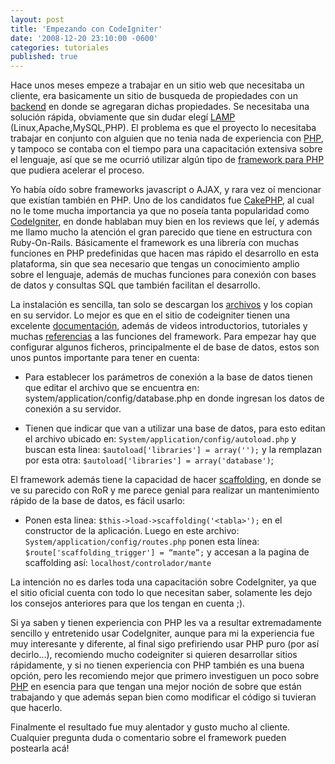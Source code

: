 ```yaml
---
layout: post
title: 'Empezando con CodeIgniter'
date: '2008-12-20 23:10:00 -0600'
categories: tutoriales
published: true
---
```


Hace unos meses empeze a trabajar en un sitio web que necesitaba un cliente, era basicamente un sitio de busqueda de propiedades con un [backend](http://es.wikipedia.org/wiki/Back_end) en donde se agregaran dichas propiedades. Se necesitaba una solución rápida, obviamente que sin dudar elegí [LAMP](http://es.wikipedia.org/wiki/LAMP) (Linux,Apache,MySQL,PHP). El problema es que el proyecto lo necesitaba trabajar en conjunto con alguien que no tenia nada de experiencia con [PHP](http://php.net/), y tampoco se contaba con el tiempo para una capacitación extensiva sobre el lenguaje, así que se me ocurrió utilizar algún tipo de [framework para PHP](http://www.tufuncion.com/top10_framework) que pudiera acelerar el proceso.

Yo había oído sobre frameworks javascript o AJAX, y rara vez oí mencionar que existían también en PHP. Uno de los candidatos fue [CakePHP](http://cakephp.org/), al cual no le tome mucha importancia ya que no poseía tanta popularidad como [CodeIgniter](http://codeigniter.com/), en donde hablaban muy bien en los reviews que leí, y además me llamo mucho la atención el gran parecido que tiene en estructura con Ruby-On-Rails. Básicamente el framework es una librería con muchas funciones en PHP predefinidas que hacen mas rápido el desarrollo en esta plataforma, sin que sea necesario que tengas un conocimiento amplio sobre el lenguaje, además de muchas funciones para conexión con bases de datos y consultas SQL que también facilitan el desarrollo.

La instalación es sencilla, tan solo se descargan los [archivos](https://codeigniter.com/download) y los copian en su servidor. Lo mejor es que en el sitio de codeigniter tienen una excelente [documentación](http://codeigniter.com/user_guide/), además de videos introductorios, tutoriales y muchas [referencias](http://codeigniter.com/user_guide/database/index.html) a las funciones del framework. Para empezar hay que configurar algunos ficheros, principalmente el de base de datos, estos son unos puntos importante para tener en cuenta:

* Para establecer los parámetros de conexión a la base de datos tienen que editar el archivo que se encuentra en: system/application/config/database.php en donde ingresan los datos de conexión a su servidor.

* Tienen que indicar que van a utilizar una base de datos, para esto editan el archivo ubicado en: `System/application/config/autoload.php` y buscan esta linea: `$autoload['libraries'] = array('');` y la remplazan por esta otra: `$autoload['libraries'] = array('database')`;

El framework además tiene la capacidad de hacer [scaffolding](http://en.wikipedia.org/wiki/Scaffold_%28programming%29), en donde se ve su parecido con RoR y me parece genial para realizar un mantenimiento rápido de la base de datos, es fácil usarlo:

* Ponen esta linea: `$this->load->scaffolding('<tabla>');` en el constructor de la aplicación. Luego en este archivo: `System/application/config/routes.php` ponen esta línea: `$route['scaffolding_trigger'] = “mante”;` y accesan a la pagina de scaffolding así: `localhost/controlador/mante`

La intención no es darles toda una capacitación sobre CodeIgniter, ya que el sitio oficial cuenta con todo lo que necesitan saber, solamente les dejo los consejos anteriores para que los tengan en cuenta ;).

Si ya saben y tienen experiencia con PHP les va a resultar extremadamente sencillo y entretenido usar CodeIgniter, aunque para mi la experiencia fue muy interesante y diferente, al final sigo prefiriendo usar PHP puro (por así decirlo…), recomiendo mucho codeigniter si quieren desarrollar sitios rápidamente, y si no tienen experiencia con PHP también es una buena opción, pero les recomiendo mejor que primero investiguen un poco sobre [PHP](http://w3schools.com/php/default.asp) en esencia para que tengan una mejor noción de sobre que están trabajando y que además sepan bien como modificar el código si tuvieran que hacerlo.

Finalmente el resultado fue muy alentador y gusto mucho al cliente. Cualquier pregunta duda o comentario sobre el framework pueden postearla acá!
